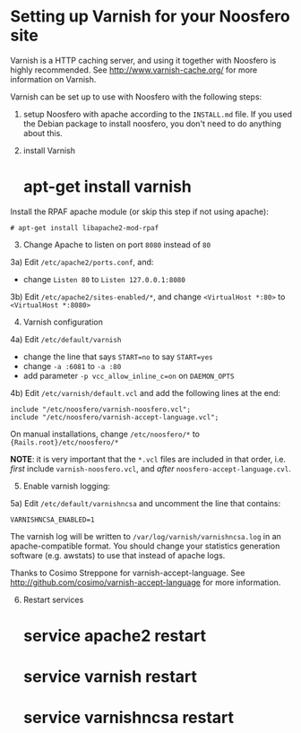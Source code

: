 Setting up Varnish for your Noosfero site
=========================================

Varnish is a HTTP caching server, and using it together with Noosfero is highly recommended. See http://www.varnish-cache.org/ for more information on Varnish.

Varnish can be set up to use with Noosfero with the following steps:

1) setup Noosfero with apache according to the `INSTALL.md` file. If you used the Debian package to install noosfero, you don't need to do anything about this.

2) install Varnish

    # apt-get install varnish

Install the RPAF apache module (or skip this step if not using apache):

    # apt-get install libapache2-mod-rpaf

3) Change Apache to listen on port `8080` instead of `80`

3a) Edit `/etc/apache2/ports.conf`, and:

  * change `Listen 80` to `Listen 127.0.0.1:8080`

3b) Edit `/etc/apache2/sites-enabled/*`, and change `<VirtualHost *:80>` to `<VirtualHost *:8080>`

4) Varnish configuration

4a) Edit `/etc/default/varnish`

   * change the line that says `START=no` to say `START=yes`
   * change `-a :6081` to `-a :80`
   * add parameter `-p vcc_allow_inline_c=on` on `DAEMON_OPTS`

4b) Edit `/etc/varnish/default.vcl` and add the following lines at the end:

    include "/etc/noosfero/varnish-noosfero.vcl";
    include "/etc/noosfero/varnish-accept-language.vcl";

On manual installations, change `/etc/noosfero/*` to `{Rails.root}/etc/noosfero/*`

**NOTE**: it is very important that the `*.vcl` files are included in that order, i.e. *first* include `varnish-noosfero.vcl`, and *after* `noosfero-accept-language.cvl`.

5) Enable varnish logging:

5a) Edit `/etc/default/varnishncsa` and uncomment the line that contains:

    VARNISHNCSA_ENABLED=1

The varnish log will be written to `/var/log/varnish/varnishncsa.log` in an apache-compatible format. You should change your statistics generation software (e.g. awstats) to use that instead of apache logs.

Thanks to Cosimo Streppone for varnish-accept-language. See http://github.com/cosimo/varnish-accept-language for more information.

6) Restart services

    # service apache2 restart
    # service varnish restart
    # service varnishncsa restart
